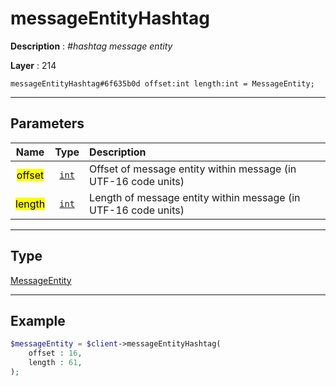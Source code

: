 # messageEntityHashtag

**Description** : *\#hashtag message entity*

**Layer** : 214

```tl
messageEntityHashtag#6f635b0d offset:int length:int = MessageEntity;
```

---

## Parameters

| Name | Type | Description |
| :---: | :---: | :--- |
| <mark>offset</mark> | [`int`](type/int) | Offset of message entity within message (in UTF-16 code units) |
| <mark>length</mark> | [`int`](type/int) | Length of message entity within message (in UTF-16 code units) |

---

## Type

[MessageEntity](type/MessageEntity)

---

## Example

```php
$messageEntity = $client->messageEntityHashtag(
	offset : 16,
	length : 61,
);
```